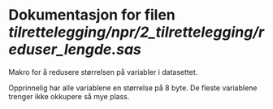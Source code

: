 
# Dokumentasjon for filen *tilrettelegging/npr/2_tilrettelegging/reduser_lengde.sas*


Makro for å redusere størrelsen på variabler i datasettet.

Opprinnelig har alle variablene en størrelse på 8 byte. 
De fleste variablene trenger ikke okkupere så mye plass.

